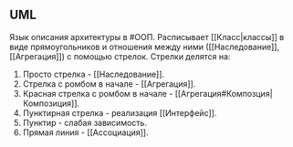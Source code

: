 
## UML
Язык описания архитектуры в #ООП. Расписывает [[Класс|классы]] в виде прямоугольников и отношения между ними ([[Наследование]], [[Агрегация]]) с помощью стрелок.
 Стрелки делятся на:
 1) Просто стрелка - [[Наследование]].
 2) Стрелка с ромбом в начале - [[Агрегация]].
 3) Красная стрелка с ромбом  в начале - [[Агрегация#Композция|Композиция]].
 4) Пунктирная стрелка - реализация [[Интерфейс]].
 5) Пунктир - слабая зависимость.
 6) Прямая линия - [[Ассоциация]].
 
 